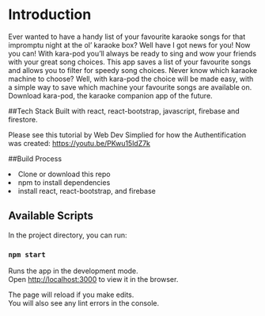 # Introduction

Ever wanted to have a handy list of your favourite karaoke songs for that impromptu night at the ol’ karaoke box? Well have I got news for you! Now you can! With kara-pod you’ll always be ready to sing and wow your friends with your great song choices.
This app saves a list of your favourite songs and allows you to filter for speedy song choices. Never know which karaoke machine to choose? Well, with kara-pod the choice will be made easy, with a simple way to save which machine your favourite songs are available on. Download kara-pod, the karaoke companion app of the future.


##Tech Stack
Built with react, react-bootstrap, javascript, firebase and firestore.

Please see this tutorial by Web Dev Simplied for how the Authentification was created: https://youtu.be/PKwu15ldZ7k

##Build Process
<li>Clone or download this repo</li>
<li>npm to install dependencies</li>
<li>install react, react-bootstrap, and firebase</li>

## Available Scripts

In the project directory, you can run:

### `npm start`

Runs the app in the development mode.\
Open [http://localhost:3000](http://localhost:3000) to view it in the browser.

The page will reload if you make edits.\
You will also see any lint errors in the console.
